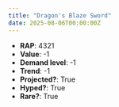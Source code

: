 ```yaml
---
title: "Dragon's Blaze Sword"
date: 2025-08-06T00:00:00Z
---
```

- **RAP**: 4321
- **Value**: -1
- **Demand level**: -1
- **Trend**: -1
- **Projected?**: True
- **Hyped?**: True
- **Rare?**: True

